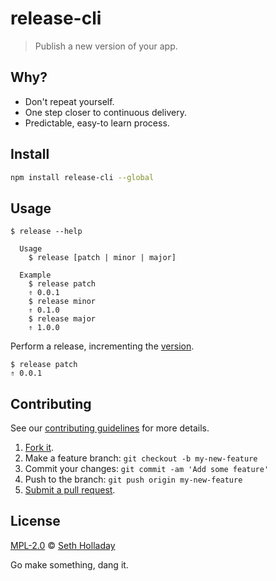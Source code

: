 # release-cli

> Publish a new version of your app.

## Why?

 - Don't repeat yourself.
 - One step closer to continuous delivery.
 - Predictable, easy-to learn process.

## Install

````sh
npm install release-cli --global
````

## Usage

```
$ release --help

  Usage
    $ release [patch | minor | major]

  Example
    $ release patch
    ⇑ 0.0.1
    $ release minor
    ⇑ 0.1.0
    $ release major
    ⇑ 1.0.0
```

Perform a release, incrementing the [version](http://semver.org/).

```
$ release patch
⇑ 0.0.1
```

## Contributing

See our [contributing guidelines](https://github.com/sholladay/release-cli/blob/master/CONTRIBUTING.md "The guidelines for participating in this project.") for more details.

1. [Fork it](https://github.com/sholladay/release-cli/fork).
2. Make a feature branch: `git checkout -b my-new-feature`
3. Commit your changes: `git commit -am 'Add some feature'`
4. Push to the branch: `git push origin my-new-feature`
5. [Submit a pull request](https://github.com/sholladay/release-cli/compare "Submit code to this project for review.").

## License

[MPL-2.0](https://github.com/sholladay/release-cli/blob/master/LICENSE "The license for release-cli.") © [Seth Holladay](http://seth-holladay.com "Author of release-cli.")

Go make something, dang it.
